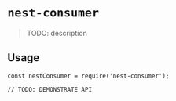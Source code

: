 # `nest-consumer`

> TODO: description

## Usage

```
const nestConsumer = require('nest-consumer');

// TODO: DEMONSTRATE API
```
